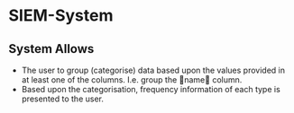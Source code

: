 # SIEM-System

## System Allows

- The user to group (categorise) data based upon the values provided in at least one of the
  columns. I.e. group the name column.
- Based upon the categorisation, frequency information of each type is presented to the user.

